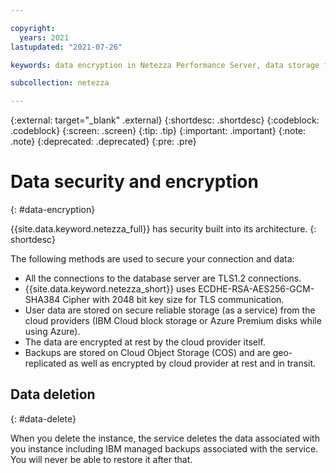 ```yaml
---

copyright:
  years: 2021
lastupdated: "2021-07-26"

keywords: data encryption in Netezza Performance Server, data storage for Netezza Performance Server, personal data in Netezza Performance Server, data deletion for Netezza Performance Server, data in Netezza Performance Server, data security in Netezza Performance Server

subcollection: netezza

---
```


{:external: target="_blank" .external}
{:shortdesc: .shortdesc}
{:codeblock: .codeblock}
{:screen: .screen}
{:tip: .tip}
{:important: .important}
{:note: .note}
{:deprecated: .deprecated}
{:pre: .pre}

# Data security and encryption
{: #data-encryption}

{{site.data.keyword.netezza_full}} has security built into its architecture.
{: shortdesc}

The following methods are used to secure your connection and data:
- All the connections to the database server are TLS1.2 connections.
- {{site.data.keyword.netezza_short}} uses ECDHE-RSA-AES256-GCM-SHA384 Cipher with 2048 bit key size for TLS communication.
- User data are stored on secure reliable storage (as a service) from the cloud providers (IBM Cloud block storage or Azure Premium disks while using Azure).
- The data are encrypted at rest by the cloud provider itself.
- Backups are stored on Cloud Object Storage (COS) and are geo-replicated as well as encrypted by cloud provider at rest and in transit.

## Data deletion
{: #data-delete}

When you delete the instance, the service deletes the data associated with you instance including IBM managed backups associated with the service. You will never be able to restore it after that.
